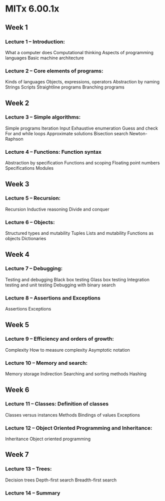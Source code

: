 # MITx 6.00.1x
<h2>Week 1</h2>
<h3>Lecture 1 – Introduction:</h3>
	What a computer does
	Computational thinking
	Aspects of programming languages
	Basic machine architecture
<h3>Lecture 2 – Core elements of programs:</h3>
	Kinds of languages
	Objects, expressions, operators
	Abstraction by naming
	Strings
	Scripts
	Straightline programs
	Branching programs
<h2>Week 2</h2>
<h3>Lecture 3 – Simple algorithms:</h3>
	Simple programs
	Iteration
	Input
	Exhaustive enumeration
	Guess and check
	For and while loops
	Approximate solutions
	Bisection search
	Newton-Raphson
<h3>Lecture 4 – Functions: Function syntax</h3>
	Abstraction by specification
	Functions and scoping
	Floating point numbers
	Specifications
	Modules
<h2>Week 3</h2>
<h3>Lecture 5 – Recursion:</h3>
	Recursion
	Inductive reasoning
	Divide and conquer
<h3>Lecture 6 – Objects:</h3>
	Structured types and mutability
	Tuples
	Lists and mutability
	Functions as objects
	Dictionaries
<h2>Week 4</h2>
<h3>Lecture 7 – Debugging:</h3>
	Testing and debugging
	Black box testing
	Glass box testing
	Integration testing and unit testing
	Debugging with binary search
<h3>Lecture 8 – Assertions and Exceptions</h3>
	Assertions
	Exceptions
<h2>Week 5</h2>
<h3>Lecture 9 – Efficiency and orders of growth:</h3>
	Complexity
	How to measure complexity
	Asymptotic notation
<h3>Lecture 10 – Memory and search:</h3>
	Memory storage
	Indirection
	Searching and sorting methods
	Hashing
<h2>Week 6</h2>
<h3>Lecture 11 – Classes: Definition of classes</h3>
	Classes versus instances
	Methods
	Bindings of values
	Exceptions
<h3>Lecture 12 – Object Oriented Programming and Inheritance:</h3>
	Inheritance
	Object oriented programming
<h2>Week 7</h2>
<h3>Lecture 13 – Trees:</h3>
	Decision trees
	Depth-first search
	Breadth-first search
<h3>Lecture 14 – Summary</h3>
